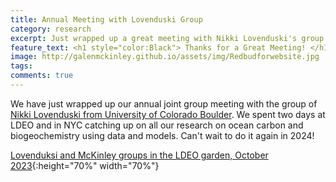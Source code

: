 ```yaml
---
title: Annual Meeting with Lovenduski Group
category: research
excerpt: Just wrapped up a great meeting with Nikki Lovenduski's group
feature_text: <h1 style="color:Black"> Thanks for a Great Meeting! </h1>
image: http://galenmckinley.github.io/assets/img/Redbudforwebsite.jpg
tags: 
comments: true
---
```


We have just wrapped up our annual joint group meeting with the group of [Nikki Lovenduski from University of Colorado Boulder](https://www.colorado.edu/instaar/research/labs-groups/ocean-biogeochemistry-research-group). We spent two days at LDEO and in NYC catching up on all our research on ocean carbon and biogeochemistry using data and models. Can't wait to do it again in 2024!

[Lovenduksi and McKinley groups in the LDEO garden, October 2023]({{site.baseurl}}/assets/img/LovenduskiMcKinley_LDEO_Oct2023sm.jpeg){:height="70%" width="70%"} 